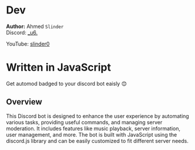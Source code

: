 # Dev
**Author:** Ahmed `Slinder`  
Discord: [_u6.](https://discord.com/users/1169990814533963788)

YouTube: [slinder0](https://youtube.com/@slinder0?si=euLAXIy_dRDikhxd)  

# Written in JavaScript
Get automod badged to your discord bot eaisly 😊

## Overview
This Discord bot is designed to enhance the user experience by automating various tasks, providing useful commands, and managing server moderation. It includes features like music playback, server information, user management, and more. The bot is built with JavaScript using the discord.js library and can be easily customized to fit different server needs.
